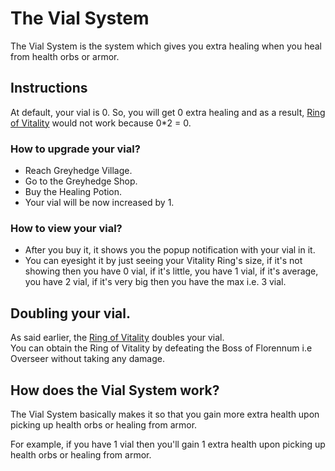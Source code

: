 # The Vial System
The Vial System is the system which gives you extra healing when you heal from health orbs or armor.

## Instructions
At default, your vial is 0. So, you will get 0 extra healing and as a result, [Ring of Vitality](Baubles.md) would not work because 0*2 = 0.

### How to upgrade your vial?
- Reach Greyhedge Village.
- Go to the Greyhedge Shop.
- Buy the Healing Potion.
- Your vial will be now increased by 1.

### How to view your vial?
- After you buy it, it shows you the popup notification with your vial in it.
- You can eyesight it by just seeing your Vitality Ring's size, if it's not showing then you have 0 vial, if it's little, you have 1 vial, if it's average, you have 2 vial, if it's very big then you have the max i.e. 3 vial.

## Doubling your vial.
As said earlier, the [Ring of Vitality](Baubles.md) doubles your vial.\
You can obtain the Ring of Vitality by defeating the Boss of Florennum i.e Overseer without taking any damage.

## How does the Vial System work?
The Vial System basically makes it so that you gain more extra health upon picking up health orbs or healing from armor.

For example, if you have 1 vial then you'll gain 1 extra health upon picking up health orbs or healing from armor.
